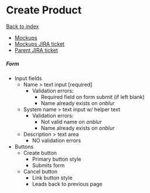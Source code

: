 # Create Product

[Back to index](../index.md)

* [Mockups](https://marvelapp.com/prototype/ee82j74/screen/70939425)
* [Mockups JIRA ticket](https://issues.redhat.com/browse/THREESCALE-5548)
* [Parent JIRA ticket](https://issues.redhat.com/browse/THREESCALE-5547)

##### Form
* Input fields
  * Name > text input [required]
    * Validation errors:
      * Required field on form submit (if left blank)
      * Name already exists on _onblur_
  * System name > text input w/ helper text
    * Validation errors:
      * Not valid name on _onblur_
      * Name already exists on _onblur_
  * Description > text area
    * NO validation errors
* Buttons
  * Create button
    * Primary button style
    * Submits form
  * Cancel button
    * Link button style
    * Leads back to previous page

